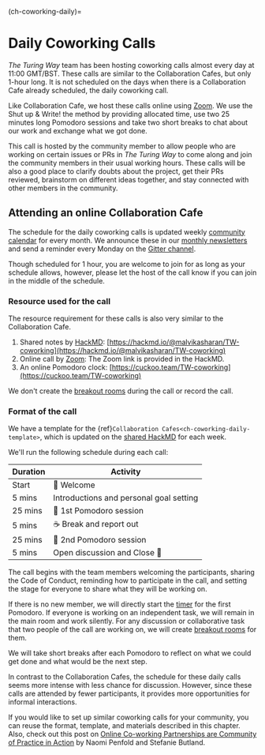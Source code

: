 (ch-coworking-daily)=
# Daily Coworking Calls

_The Turing Way_ team has been hosting coworking calls almost every day at 11:00 GMT/BST.
These calls are similar to the Collaboration Cafes, but only 1-hour long.
It is not scheduled on the days when there is a Collaboration Cafe already scheduled, the daily coworking call.

Like Collaboration Cafe, we host these calls online using [Zoom](https://www.zoom.us/).
We use the Shut up & Write! the method by providing allocated time, use two 25 minutes long Pomodoro sessions and take two short breaks to chat about our work and exchange what we got done.

This call is hosted by the community member to allow people who are working on certain issues or PRs in _The Turing Way_ to come along and join the community members in their usual working hours.
These calls will be also a good place to clarify doubts about the project, get their PRs reviewed, brainstorm on different ideas together, and stay connected with other members in the community.

## Attending an online Collaboration Cafe

The schedule for the daily coworking calls is updated weekly [community calendar](https://calendar.google.com/calendar/embed?src=theturingway%40gmail.com&ctz=Europe%2FLondon) for every month.
We announce these in our [monthly newsletters](https://tinyletter.com/TuringWay/archive) and send a reminder every Monday on the [Gitter channel](https://gitter.im/alan-turing-institute/the-turing-way).

Though scheduled for 1 hour, you are welcome to join for as long as your schedule allows, however, please let the host of the call know if you can join in the middle of the schedule.

### Resource used for the call

The resource requirement for these calls is also very similar to the Collaboration Cafe.

1. Shared notes by [HackMD](https://hackmd.io/): [https://hackmd.io/@malvikasharan/TW-coworking](https://hackmd.io/@malvikasharan/TW-coworking)
2. Online call by [Zoom](https://www.zoom.us/): The Zoom link is provided in the HackMD.
3. An online Pomodoro clock: [https://cuckoo.team/TW-coworking](https://cuckoo.team/TW-coworking)

We don't create the [breakout rooms](#breakout-rooms) during the call or record the call.

### Format of the call

We have a template for the {ref}`Collaboration Cafes<ch-coworking-daily-template>`, which is updated on the [shared HackMD](https://hackmd.io/@malvikasharan/TW-coworking) for each week.

We'll run the following schedule during each call:

| Duration | Activity |
| ---- | -------- |
| Start | 👋 Welcome |
| 5 mins | Introductions and personal goal setting |
| 25 mins | 🍅 1st Pomodoro session |
| 5 mins | ☕️ Break and report out |
| 25 mins | 🍅 2nd Pomodoro session |
| 5 mins | Open discussion and Close 👋 |

The call begins with the team members welcoming the participants, sharing the Code of Conduct, reminding how to participate in the call, and setting the stage for everyone to share what they will be working on.

If there is no new member, we will directly start the [timer](https://cuckoo.team/TW-coworking) for the first Pomodoro.
If everyone is working on an independent task, we will remain in the main room and work silently.
For any discussion or collaborative task that two people of the call are working on, we will create [breakout rooms](#breakout-rooms) for them.

We will take short breaks after each Pomodoro to reflect on what we could get done and what would be the next step.

In contrast to the Collaboration Cafes, the schedule for these daily calls seems more intense with less chance for discussion.
However, since these calls are attended by fewer participants, it provides more opportunities for informal interactions.

If you would like to set up similar coworking calls for your community, you can reuse the format, template, and materials described in this chapter.
Also, check out this post on [Online Co-working Partnerships are Community of Practice in Action](https://www.cscce.org/2020/02/04/online-co-working-partnerships-are-community-of-practice-in-action/#more-3009) by Naomi Penfold and Stefanie Butland.
